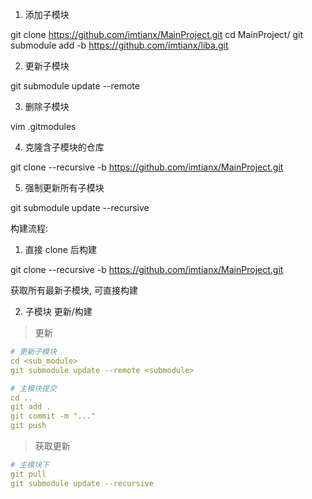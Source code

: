 1. 添加子模块

git clone https://github.com/imtianx/MainProject.git
cd MainProject/
git submodule add -b <branch> https://github.com/imtianx/liba.git <folder>

2. 更新子模块

git submodule update --remote <submodule>

3. 删除子模块

vim .gitmodules

4. 克隆含子模块的仓库

git clone --recursive -b <branch> https://github.com/imtianx/MainProject.git <folder>

5. 强制更新所有子模块

git submodule update --recursive


构建流程:

1. 直接 clone 后构建

git clone --recursive -b <branch> https://github.com/imtianx/MainProject.git <folder>

获取所有最新子模块, 可直接构建

2. 子模块 更新/构建

> 更新

```yml
# 更新子模块
cd <sub_module>
git submodule update --remote <submodule>

# 主模块提交
cd ..
git add .
git commit -m "..."
git push

```

> 获取更新

```yml
# 主模块下
git pull
git submodule update --recursive
```